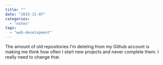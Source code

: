 ```yaml
---
title: ""
date: "2015-11-07"
categories: 
  - "notes"
tags: 
  - "web-development"
---
```


The amount of old repositories I'm deleting from my Github account is making me think how often I start new projects and never complete them. I really need to change that.
